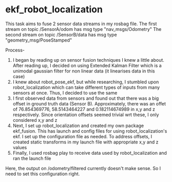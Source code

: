 # ekf_robot_localization
This task aims to fuse 2 sensor data streams in my rosbag file. The first stream on topic /SensorA/odom has msg type "nav_msgs/Odometry"
The second stream on topic /SensorB/data has msg type "geometry_msg/PoseStamped"

Process-
1. I began by reading up on sensor fusion techniques I knew a little about. After reading up, I decided on using Extended Kalman Filter which is a unimodal gaussian filter for non linear data (it linearises data in this case)  
2. I knew about robot_pose_ekf, but while researching, I stumbled upon robot_localization which can take different types of inputs from many sensors at once. Thus, I decided to use the same   
3. I first observed data from sensors and found out that there was a big offset in ground truth data (Sensor B). Approximately, there was an offet of 76.854369776, 58.5143464227 and 0.182114674989 in x,y and z respectively. Since orientation offsets seemed trivial wrt these, I only considered x,y and z  
4. Next, I set up robot_localization and created my own package ekf_fusion. This has launch and config files for using robot_localization's ekf. I set up the configuration file as needed. To address offsets, I created static transforms in my launch file with appropriate x,y and z values  
5. Finally, I used rosbag play to receive data used by robot_localization and ran the launch file  

Here, the output on /odometry/filtered currently doesn't make sense. So I need to set this configuration right.
